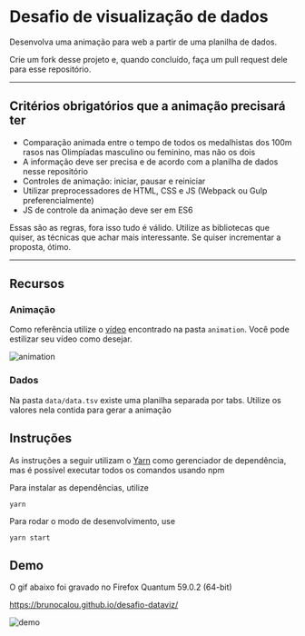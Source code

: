 # Desafio de visualização de dados

 Desenvolva uma animação para web a partir de uma planilha de dados.

 Crie um fork desse projeto e, quando concluído, faça um pull request dele para esse repositório.

 ---

## Critérios obrigatórios que a animação precisará ter

- Comparação animada entre o tempo de todos os medalhistas dos 100m rasos nas Olimpíadas masculino ou feminino, mas não os dois
- A informação deve ser precisa e de acordo com a planilha de dados nesse repositório
- Controles de animação: iniciar, pausar e reiniciar
- Utilizar preprocessadores de HTML, CSS e JS (Webpack ou Gulp preferencialmente)
- JS de controle da animação deve ser em ES6

Essas são as regras, fora isso tudo é válido. Utilize as bibliotecas que quiser, as técnicas que achar mais interessante. Se quiser incrementar a proposta, ótimo.

---

## Recursos

### Animação

Como referência utilize o [vídeo](./animation/animation.mp4) encontrado na pasta `animation`. Você pode estilizar seu vídeo como desejar.

![animation](./animation/animation.png)

### Dados

Na pasta `data/data.tsv` existe uma planilha separada por tabs. Utilize os valores nela contida para gerar a animação

## Instruções

As instruções a seguir utilizam o [Yarn](https://yarnpkg.com/) como gerenciador de dependência, mas é possível executar todos os comandos usando npm

Para instalar as dependências, utilize
```shell
yarn
```

Para rodar o modo de desenvolvimento, use
```shell
yarn start
```

## Demo

O gif abaixo foi gravado no Firefox Quantum 59.0.2 (64-bit)

https://brunocalou.github.io/desafio-dataviz/

![demo](https://user-images.githubusercontent.com/5948318/39319051-463fa186-4956-11e8-8005-7b5a61da45b2.gif)
